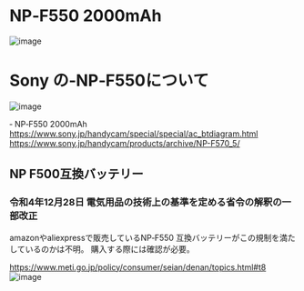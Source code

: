 #  NP‑F550 2000mAh
![image](https://github.com/user-attachments/assets/03fcc2b6-adf2-4449-a598-4f1fbacba806)

# Sony の‐NP‑F550について 
![image](https://github.com/user-attachments/assets/fc0200e9-a2a1-46f2-9b60-d7f80ce87816)

 ‐ NP‑F550 2000mAh <br>
 https://www.sony.jp/handycam/special/special/ac_btdiagram.html <br>
 https://www.sony.jp/handycam/products/archive/NP-F570_5/ <br>

## NP F500互換バッテリー
### 令和4年12月28日	電気用品の技術上の基準を定める省令の解釈の一部改正
amazonやaliexpressで販売しているNP‑F550 互換バッテリーがこの規制を満たしているのかは不明。
購入する際には確認が必要。

https://www.meti.go.jp/policy/consumer/seian/denan/topics.html#t8
![image](https://github.com/user-attachments/assets/175add94-3abd-4fed-b624-3d01e23f18e2)
